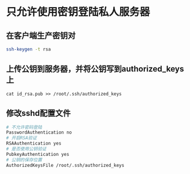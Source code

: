 # 只允许使用密钥登陆私人服务器
## 在客户端生产密钥对
```sh 
ssh-keygen -t rsa
```

## 上传公钥到服务器，并将公钥写到authorized_keys上
```
cat id_rsa.pub >> /root/.ssh/authorized_keys
```

## 修改sshd配置文件
```sh
# 不允许密码登陆
PasswordAuthentication no
# 开启RSA验证
RSAAuthentication yes
# 是否使用公钥验证
PubkeyAuthentication yes
# 公钥的保存位置
AuthorizedKeysFile /root/.ssh/authorized_keys

```